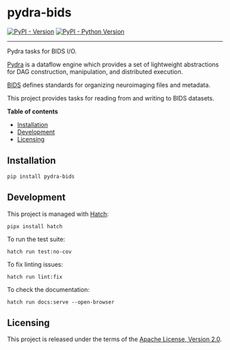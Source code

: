 # pydra-bids

[![PyPI - Version](https://img.shields.io/pypi/v/pydra-bids.svg)](https://pypi.org/project/pydra-bids)
[![PyPI - Python Version](https://img.shields.io/pypi/pyversions/pydra-bids.svg)](https://pypi.org/project/pydra-bids)

---

Pydra tasks for BIDS I/O.

[Pydra][pydra] is a dataflow engine
which provides a set of lightweight abstractions
for DAG construction, manipulation, and distributed execution.

[BIDS][bids] defines standards for organizing neuroimaging files and metadata.

This project provides tasks for reading from and writing to BIDS datasets.

**Table of contents**

- [Installation](#installation)
- [Development](#development)
- [Licensing](#licensing)

## Installation

```console
pip install pydra-bids
```

## Development

This project is managed with [Hatch][hatch]:

```console
pipx install hatch
```

To run the test suite:

```console
hatch run test:no-cov
```

To fix linting issues:

```console
hatch run lint:fix
```

To check the documentation:

```console
hatch run docs:serve --open-browser
```

## Licensing

This project is released under the terms of the [Apache License, Version 2.0][license].

[pydra]: https://nipype.github.io/pydra
[bids]: https://bids-specification.readthedocs.io
[hatch]: https://hatch.pypa.io
[license]: https://opensource.org/licenses/Apache-2.0
